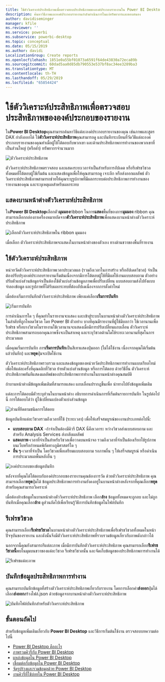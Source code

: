 ```yaml
---
title: ใช้ตัววิเคราะห์ประสิทธิภาพเพื่อตรวจสอบประสิทธิภาพขององค์ประกอบรายงานใน Power BI Desktop
description: ค้นหาวิธีภาพและองค์ประกอบรายงานกำลังดำเนินการในแง่ทรัพยากรและตอบสนอง
author: davidiseminger
manager: kfile
ms.reviewer: ''
ms.service: powerbi
ms.subservice: powerbi-desktop
ms.topic: conceptual
ms.date: 05/15/2019
ms.author: davidi
LocalizationGroup: Create reports
ms.openlocfilehash: 1851e0a55bf01073a6591f64de43830a72eca89b
ms.sourcegitcommit: 60dad5aa0d85db790553e537bf8ac34ee3289ba3
ms.translationtype: MT
ms.contentlocale: th-TH
ms.lasthandoff: 05/29/2019
ms.locfileid: "65854424"
---
```

# <a name="use-performance-analyzer-to-examine-report-element-performance"></a>ใช้ตัววิเคราะห์ประสิทธิภาพเพื่อตรวจสอบประสิทธิภาพขององค์ประกอบของรายงาน

ใน**Power BI Desktop**คุณสามารถค้นหาวิธีแต่ละองค์ประกอบรายงานของคุณ เช่นภาพและสูตร DAX กำลังออกได้ ใช้**ตัววิเคราะห์ประสิทธิภาพ**คุณสามารถดู และบันทึกระเบียนที่วัดวิธีแต่ละองค์ประกอบรายงานของคุณทำเมื่อผู้ใช้โต้ตอบกับพวกเขา และด้านประสิทธิภาพการทำงานของพวกเขาที่เป็นส่วนใหญ่ (หรือต่ำ) ทรัพยากรจำนวนมาก

![ตัววิเคราะห์ประสิทธิภาพ](media/desktop-performance-analyzer/performance-analyzer-01.png)

ตัววิเคราะห์ประสิทธิภาพตรวจสอบ และแสดงระยะเวลาจำเป็นสำหรับการอัปเดต หรือรีเฟรชวิชวลทั้งหมดที่โต้ตอบผู้ใช้เริ่มต้น และแสดงข้อมูลเพื่อให้คุณสามารถดู เจาะลึก หรือส่งออกผลลัพธ์ ตัววิเคราะห์ประสิทธิภาพสามารถช่วยให้คุณระบุรูปภาพที่มีผลกระทบต่อประสิทธิภาพการทำงานของรายงานของคุณ และระบุเหตุผลสำหรับผลกระทบ

## <a name="displaying-the-performance-analyzer-pane"></a>แสดงบานหน้าต่างตัววิเคราะห์ประสิทธิภาพ

ใน**Power BI Desktop**เลือกตัว**มุมมอง**ribbon ในการ**แสดง**พื้นที่ของการ**มุมมอง** ribbon คุณสามารถเลือกกล่องกาเครื่องหมายถัดจาก**ตัววิเคราะห์ประสิทธิภาพ**เพื่อแสดงบานหน้าต่างตัววิเคราะห์ประสิทธิภาพ

![เลือกตัววิเคราะห์ประสิทธิภาพใน ribbon มุมมอง](media/desktop-performance-analyzer/performance-analyzer-02.png)

เมื่อเลือก ตัววิเคราะห์ประสิทธิภาพจะแสดงในบานหน้าต่างของตัวเอง ทางด้านขวาของพื้นที่รายงาน

## <a name="using-performance-analyzer"></a>ใช้ตัววิเคราะห์ประสิทธิภาพ

หน่วยวัดตัววิเคราะห์ประสิทธิภาพเวลาประมวลผล (รวมถึงเวลาในการสร้าง หรืออัปเดตวิชวล) จำเป็นต้องปรับปรุงองค์ประกอบรายงานเริ่มต้นเนื่องจากมีการโต้ตอบผู้ใช้ที่มีผลใช้งานแบบสอบถาม ตัวอย่าง ปรับตัวแบ่งส่วนข้อมูลจำเป็นต้องใช้ตัวแบ่งส่วนข้อมูลภาพเพื่อปรับเปลี่ยน แบบสอบถามส่งไปยังแบบจำลองข้อมูล และรูปภาพที่ได้รับผลกระทบที่ต้องอัปเดเนื่องจากการตั้งค่าใหม่ 

เมื่อต้องเริ่มการบันทึกตัววิเคราะห์ประสิทธิภาพ เพียงแค่เลือก**เริ่มการบันทึก**

![เริ่มการบันทึก](media/desktop-performance-analyzer/performance-analyzer-03.png)

การดำเนินการใด ๆ ที่คุณทำในรายงานจะแสดง และเข้าสู่ระบบในบานหน้าต่างตัววิเคราะห์ประสิทธิภาพ ในลำดับที่ถูกโหลดวิชวล โดย Power BI ตัวอย่าง บางทีคุณมีรายงานที่ผู้ใช้มีบอกว่า ใช้เวลานานเพื่อรีเฟรช หรือบางวิชวลในรายงานใช้เวลานานจะแสดงเมื่อมีการปรับเปลี่ยนแถบเลื่อน ตัววิเคราะห์ประสิทธิภาพสามารถบอกคุณภาพซึ่งจะเป็นสาเหตุ และระบุวิชวลด้านใดใช้ระยะเวลานานที่สุดในการประมวลผล 

เมื่อคุณเริ่มการบันทึก การ**เริ่มการบันทึก**เป็นสีเทาแสดงปุ่มออก (ไม่ได้ใช้งาน เนื่องจากคุณได้เริ่มต้นแล้วบันทึก) และ**หยุด**ปุ่มจะเปิดใช้งาน 

ตัววิเคราะห์ประสิทธิภาพรวบรวม และแสดงข้อมูลของหน่วยวัดประสิทธิภาพการทำงานแบบเรียลไทม์ เพื่อให้แต่ละครั้งที่คุณคลิกที่วิชวล ย้ายตัวแบ่งส่วนข้อมูล หรือการโต้ตอบ ด้วยวิธีอื่น ตัววิเคราะห์ประสิทธิภาพทันทีแสดงผลลัพธ์ของประสิทธิภาพการทำงานในบานหน้าต่างคุณสมบัติ

ถ้าบานหน้าต่างมีข้อมูลเพิ่มเติมที่สามารถแสดง แถบเลื่อนปรากฏขึ้นเพื่อ นำทางไปยังข้อมูลเพิ่มเติม

แต่ละการโต้ตอบมีตัวระบุส่วนในบานหน้าต่าง อธิบายการดำเนินการที่เริ่มต้นรายการบันทึก ในรูปต่อไปนี้ การโต้ตอบได้ว่า ผู้ใช้เปลี่ยนแปลงตัวแบ่งส่วนข้อมูล

![ส่วนที่ยึดตามชนิดการโต้ตอบ](media/desktop-performance-analyzer/performance-analyzer-04.png)

ข้อมูลบันทึกแต่ละวิชวลรวมถึงเวลาที่ใช้ (ระยะเวลา) เพื่อให้เสร็จสมบูรณ์ของงานประเภทต่อไปนี้:

* **แบบสอบถาม DAX** -ถ้าจำเป็นต้องมีคิวรี DAX นี่คือเวลาระ หว่างวิชวลส่งแบบสอบถาม และ สำหรับ Analysis Services ส่งกลับผลลัพธ์
* **แสดงภาพ**-เวลาที่จำเป็นสำหรับวิชวลเพื่อวาดบนหน้าจอ รวมถึงเวลาที่จำเป็นต้องเรียกใช้รูปภาพบนเว็บหรือกำหนดพิกัดทางภูมิศาสตร์ใด ๆ 
* **อื่น ๆ**-เวลาที่จำเป็น โดยวิชวลเพื่อเตรียมแบบสอบถาม รอภาพอื่น ๆ ให้เสร็จสมบูรณ์ หรือดำเนินการประมวลผลพื้นหลังอื่น ๆ

![องค์ประกอบของข้อมูลบันทึก](media/desktop-performance-analyzer/performance-analyzer-06.png)

หลังจากที่คุณได้โต้ตอบกับองค์ประกอบของรายงานคุณต้องการวัด ด้วยตัววิเคราะห์ประสิทธิภาพ คุณสามารถเลือก**หยุด**ปุ่มได้ ข้อมูลประสิทธิภาพการทำงานยังคงอยู่ในบานหน้าต่างหลังจากที่คุณเลือก**หยุด**สำหรับคุณสามารถวิเคราะห์

เมื่อต้องล้างข้อมูลในบานหน้าต่างตัววิเคราะห์ประสิทธิภาพ เลือก**ล้าง** ข้อมูลทั้งหมดจะถูกลบ และไม่ถูกบันทึกเมื่อคุณเลือก**ล้าง** ดูส่วนถัดไปเพื่อเรียนรู้วิธีการบันทึกข้อมูลในไฟล์บันทึก 

## <a name="refreshing-visuals"></a>รีเฟรชวิชวล

คุณสามารถเลือก**รีเฟรชวิชวล**ในบานหน้าต่างตัววิเคราะห์ประสิทธิภาพเพื่อรีเฟรชวิชวลทั้งหมดในหน้าปัจจุบันของรายงาน และดังนั้นจึงมีตัววิเคราะห์ประสิทธิภาพที่รวบรวมข้อมูลเกี่ยวกับภาพดังกล่าวได้

นอกจากนี้คุณยังสามารถรีแต่ละภาพ เมื่อมีการบันทึกตัววิเคราะห์ประสิทธิภาพ คุณสามารถเลือก**รีเฟรชวิชวลนี้**พบในมุมบนขวาของแต่ละวิชวล รีเฟรชวิชวลนั้น และจัดเก็บข้อมูลของประสิทธิภาพการทำงานได้

![รีเฟรชแต่ละภาพ](media/desktop-performance-analyzer/performance-analyzer-07.png)

## <a name="saving-performance-information"></a>บันทึกข้อมูลประสิทธิภาพการทำงาน

คุณสามารถบันทึกข้อมูลที่สร้างตัววิเคราะห์ประสิทธิภาพเกี่ยวกับรายงาน โดยการเลือกคำ**ส่งออก**ปุ่มได้ เลือก**ส่งออก**สร้างไฟล์.json ด้วยข้อมูลจากบานหน้าต่างตัววิเคราะห์ประสิทธิภาพ 

![บันทึกไฟล์บันทึกสำหรับตัววิเคราะห์ประสิทธิภาพ](media/desktop-performance-analyzer/performance-analyzer-05.png)


## <a name="next-steps"></a>ขั้นตอนถัดไป
สำหรับข้อมูลเพิ่มเติมเกี่ยวกับ **Power BI Desktop** และวิธีการเริ่มต้นใช้งาน ตรวจสอบบทความต่อไปนี้

* [Power BI Desktop คืออะไร](desktop-what-is-desktop.md)
* [ภาพรวมคิวรี่กับ Power BI Desktop](desktop-query-overview.md)
* [แหล่งข้อมูลใน Power BI Desktop](desktop-data-sources.md)
* [เชื่อมต่อกับข้อมูลใน Power BI Desktop](desktop-connect-to-data.md)
* [จัดรูปร่างและรวมข้อมูลด้วย Power BI Desktop](desktop-shape-and-combine-data.md)
* [งานคิวรี่ที่ใช้บ่อยใน Power BI Desktop](desktop-common-query-tasks.md)   

